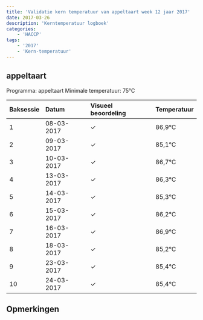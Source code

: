 ```yaml
---
title: 'Validatie kern temperatuur van appeltaart week 12 jaar 2017'
date: 2017-03-26
description: 'Kerntemperatuur logboek'
categories:
    - 'HACCP'
tags:
    - '2017'
    - 'Kern-temperatuur'
---
```


## appeltaart

Programma: appeltaart
Minimale temperatuur: 75°C

| Baksessie | Datum | Visueel beoordeling | Temperatuur |
|:---|:---|:---|:---|
| 1 | 08-03-2017 | &check; | 86,9°C |
| 2 | 09-03-2017 | &check; | 85,1°C |
| 3 | 10-03-2017 | &check; | 86,7°C |
| 4 | 13-03-2017 | &check; | 86,3°C |
| 5 | 14-03-2017 | &check; | 85,3°C |
| 6 | 15-03-2017 | &check; | 86,2°C |
| 7 | 16-03-2017 | &check; | 86,9°C |
| 8 | 18-03-2017 | &check; | 85,2°C |
| 9 | 23-03-2017 | &check; | 85,4°C |
| 10 | 24-03-2017 | &check; | 85,4°C |

## Opmerkingen


